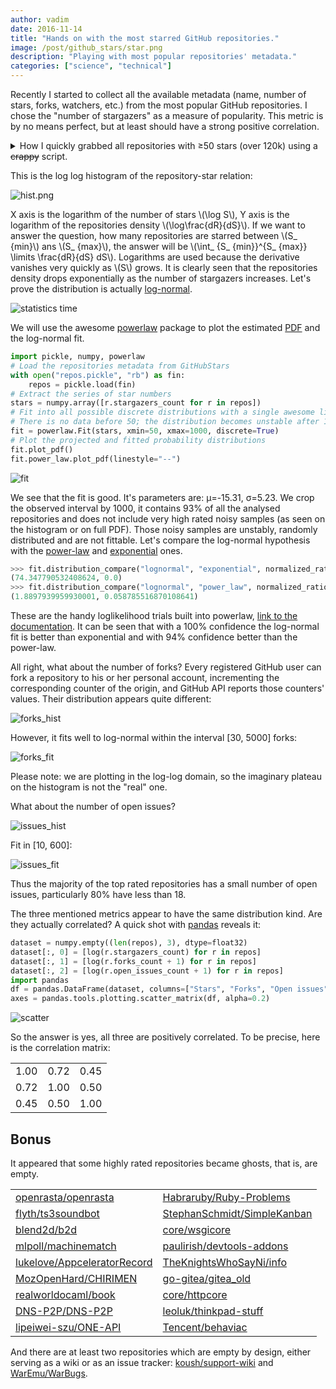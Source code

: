 ```yaml
---
author: vadim
date: 2016-11-14
title: "Hands on with the most starred GitHub repositories."
image: /post/github_stars/star.png
description: "Playing with most popular repositories' metadata."
categories: ["science", "technical"]
---
```


Recently I started to collect all the available metadata (name,
number of stars, forks, watchers, etc.) from the most popular GitHub repositories.
I chose the "number of stargazers" as a measure of popularity. This metric
is by no means perfect, but at least should have a strong positive correlation.
<details>
<summary style="cursor: pointer;">How I quickly grabbed all repositories with ≥50 stars (over 120k) using a <span style="text-decoration: line-through;">crappy</span> script.</summary>

Seems easy, but the GitHub API limits make it nontrivial. Let me remind you:

1. Registered users may not issue more than 30 API requests per minute,
5,000 per hour. This is unpleasant but we can live with this, since only the
retrieval speed is reduced.
2. Search API is limited to 1000 results. This is much worse than (1), because
it limits the volume of data we can fetch even we have infinite time.

If we go to the GitHub web search and set the query to
[stars:>=50](https://github.com/search?utf8=%E2%9C%93&q=stars%3A%3E%3D50&ref=simplesearch),
we will get more than 124,000 results. Apparently, we cannot fetch
all of them in a single step and have to hack this. I've always loved to hack,
so I created [vmarkovtsev/GitHubStars](https://github.com/vmarkovtsev/GitHubStars).
It is a quick and dirty Python script which fetches Search API results
in batches. It works in two stages:

1. Probe GitHub Search API results for specific star intervals.
2. Fetch those intervals one by one.

For example, we probe the number of repositories returned from the query
`stars:50..60` and get 17,870 results. Too much (we've have a 1k limit, remember).
OK, then we probe `stars:50..55` and get 10,566. Still too much. We continue
to bisect the interval until we eventually converge to `stars:50..50`
with 1,885. That number is bigger than 1000; does it mean we are unable
to fetch all repositories rated with 50 stars? The answer is no, if we
apply a trick which I call "updated dual-order".

The idea is to sort the response by the last updated date of the repository
(Search API allows setting different sort keys). We make 2 requests,
the first with ascending order and the second with descending. We take
1000 from the first and the last 885 from the second. Thus we extend the
maximum number of query results to 2k.

The outcome of the first stage is the list of the star intervals we are
able to consume as a whole, each yielding less than 2000 items.
Probes are made with the page size equal to 1 and are very fast. The second
stage alters the page size to 100 (the maximum allowed) and extracts the data.
Here is how to launch the script:

```
python3 github_stars.py -i <api token> -o repos.json
```

It takes about 2 hours to finish with my somewhat slow home internet connection.
We scheduled to record the stars snapshots every week in our production environment.
</details>

This is the log log histogram of the repository-star relation:

![hist.png](/post/github_stars/hist.png)

X axis is the logarithm of the number of stars \\(\\log S\\), Y axis is the logarithm
of the repositories density \\(\\log\\frac{dR}{dS}\\). If we want
to answer the question, how many repositories are starred between \\(S_ {min}\\)
ans \\(S_ {max}\\), the answer will be \\(\\int_ {S_ {min}}^{S_ {max}} \\limits \\frac{dR}{dS} dS\\).
Logarithms are used because the derivative vanishes very quickly as \\(S\\) grows.
It is clearly seen that the repositories density drops exponentially as the
number of stargazers increases. Let's prove the distribution is actually
[log-normal](https://en.wikipedia.org/wiki/Log-normal_distribution).

![statistics time](/post/github_stars/stats_time.png)

We will use the awesome [powerlaw](https://github.com/jeffalstott/powerlaw)
package to plot the estimated [PDF](https://en.wikipedia.org/wiki/Probability_density_function)
and the log-normal fit.

```python
import pickle, numpy, powerlaw
# Load the repositories metadata from GitHubStars
with open("repos.pickle", "rb") as fin:
    repos = pickle.load(fin)
# Extract the series of star numbers
stars = numpy.array([r.stargazers_count for r in repos])
# Fit into all possible discrete distributions with a single awesome line
# There is no data before 50; the distribution becomes unstable after 1000
fit = powerlaw.Fit(stars, xmin=50, xmax=1000, discrete=True)
# Plot the projected and fitted probability distributions
fit.plot_pdf()
fit.power_law.plot_pdf(linestyle="--")
```

![fit](/post/github_stars/fit.png)

We see that the fit is good. It's parameters are: μ=-15.31, σ=5.23.
We crop the observed interval by 1000,
it contains 93% of all the analysed repositories and does not include very high rated
noisy samples (as seen on the histogram or on full PDF). Those noisy samples
are unstably, randomly distributed and are not fittable.
Let's compare the log-normal hypothesis with the
[power-law](https://en.wikipedia.org/wiki/Power_law#Power-law_probability_distributions)
and [exponential](https://en.wikipedia.org/wiki/Exponential_distribution) ones.

```python
>>> fit.distribution_compare("lognormal", "exponential", normalized_ratio=True)
(74.347790532408624, 0.0)
>>> fit.distribution_compare("lognormal", "power_law", normalized_ratio=True)
(1.8897939959930001, 0.058785516870108641)
```

These are the handy loglikelihood trials built into powerlaw,
[link to the documentation](http://pythonhosted.org/powerlaw/index.html?highlight=distribution_compare#powerlaw.Fit.distribution_compare).
It can be seen that with a 100% confidence the log-normal fit is better than exponential
and with 94% confidence better than the power-law.

All right, what about the number of forks? Every registered GitHub user can fork
a repository to his or her personal account, incrementing the corresponding counter of the origin,
and GitHub API reports those counters' values.
Their distribution appears quite different:

![forks_hist](/post/github_stars/forks_hist.png)

However, it fits well to log-normal within the interval \[30, 5000\] forks:

![forks_fit](/post/github_stars/forks_fit.png)

Please note: we are plotting in the log-log domain, so the imaginary plateau
on the histogram is not the "real" one.

What about the number of open issues?

![issues_hist](/post/github_stars/issues_hist.png)

Fit in \[10, 600\]:

![issues_fit](/post/github_stars/issues_fit.png)

Thus the majority of the top rated repositories has a small number of open
issues, particularly 80% have less than 18.

The three mentioned metrics appear to have the same distribution kind.
Are they actually correlated? A quick shot with
[pandas](http://pandas.pydata.org/pandas-docs/version/0.18.1/visualization.html#scatter-matrix-plot)
reveals it:

```python
dataset = numpy.empty((len(repos), 3), dtype=float32)
dataset[:, 0] = [log(r.stargazers_count) for r in repos]
dataset[:, 1] = [log(r.forks_count + 1) for r in repos]
dataset[:, 2] = [log(r.open_issues_count + 1) for r in repos]
import pandas
df = pandas.DataFrame(dataset, columns=["Stars", "Forks", "Open issues"])
axes = pandas.tools.plotting.scatter_matrix(df, alpha=0.2)
```

![scatter](/post/github_stars/scatter.png)

So the answer is yes, all three are positively correlated. To be precise, here is
the correlation matrix:

|      |      |      |
|------|------|------|
| 1.00 | 0.72 | 0.45 |
| 0.72 | 1.00 | 0.50 |
| 0.45 | 0.50 | 1.00 |

Bonus
-----
It appeared that some highly rated repositories became ghosts, that is, are empty.

|                                                             |                                                                     |
|-------------------------------------------------------------|---------------------------------------------------------------------|
|[openrasta/openrasta](https://github.com/openrasta/openrasta)|[Habraruby/Ruby-Problems](https://github.com/Habraruby/Ruby-Problems)|
|[flyth/ts3soundbot](https://github.com/flyth/ts3soundbot)|[StephanSchmidt/SimpleKanban](https://github.com/StephanSchmidt/SimpleKanban)|
|[blend2d/b2d](https://github.com/blend2d/b2d)|[core/wsgicore](https://github.com/core/wsgicore)|
|[mlpoll/machinematch](https://github.com/mlpoll/machinematch)|[paulirish/devtools-addons](https://github.com/paulirish/devtools-addons)|
|[lukelove/AppceleratorRecord](https://github.com/lukelove/AppceleratorRecord)|[TheKnightsWhoSayNi/info](https://github.com/TheKnightsWhoSayNi/info)|
|[MozOpenHard/CHIRIMEN](https://github.com/MozOpenHard/CHIRIMEN)|[go-gitea/gitea_old](https://github.com/go-gitea/gitea_old)|
|[realworldocaml/book](https://github.com/realworldocaml/book)|[core/httpcore](https://github.com/core/httpcore)|
|[DNS-P2P/DNS-P2P](https://github.com/DNS-P2P/DNS-P2P)|[leoluk/thinkpad-stuff](https://github.com/leoluk/thinkpad-stuff)|
|[lipeiwei-szu/ONE-API](https://github.com/lipeiwei-szu/ONE-API)|[Tencent/behaviac](https://github.com/Tencent/behaviac)|

And there are at least two repositories which are empty by design, either serving
as a wiki or as an issue tracker: [koush/support-wiki](https://github.com/koush/support-wiki)
and [WarEmu/WarBugs](https://github.com/WarEmu/WarBugs).

<script async src="https://cdnjs.cloudflare.com/ajax/libs/mathjax/2.7.1/MathJax.js?config=TeX-AMS_CHTML"></script>
